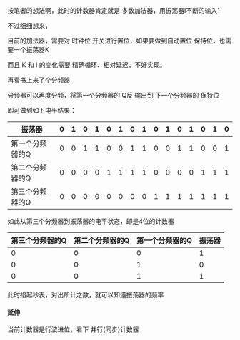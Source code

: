 按笔者的想法啊，此时的计数器肯定就是 多数加法器，用振荡器I不断的输入1

不过细细想来，

目前的加法器，需要对 时钟位 开关进行置位，如果要做到自动置位 保持位，也需要一个振荡器K

而且 K 和 I 的变化需要 精确循环、相对延迟，不好实现。



再看书上来了个[分频器](分频器.md)

分频器可以再度分频，将第一个分频器的 Q反 输出到 下一个分频器的 保持位

即可做到如下电平结果：

| 振荡器          | 0    | 1    | 0    | 1    | 0    | 1    | 0    | 1    | 0    | 1    | 0    | 1    | 0    | 1    | 0    |
| --------------- | ---- | ---- | ---- | ---- | ---- | ---- | ---- | ---- | ---- | ---- | ---- | ---- | ---- | ---- | ---- |
| 第一个分频器的Q | 0    | 0    | 1    | 1    | 0    | 0    | 1    | 1    | 0    | 0    | 1    | 1    | 0    | 0    | 1    |
| 第二个分频器的Q | 0    | 0    | 0    | 0    | 1    | 1    | 1    | 1    | 0    | 0    | 0    | 0    | 1    | 1    | 1    |
| 第三个分频器的Q | 0    | 0    | 0    | 0    | 0    | 0    | 0    | 0    | 1    | 1    | 1    | 1    | 1    | 1    | 1    |

如此从第三个分频器到振荡器的电平状态，即是4位的计数器

| 第三个分频器的Q | 第二个分频器的Q | 第一个分频器的Q | 振荡器 |
| --------------- | --------------- | --------------- | ------ |
| 0               | 0               | 0               | 1      |
| 0               | 0               | 1               | 0      |
| 0               | 0               | 1               | 1      |



此时掐起秒表，对出所计之数，就可以知道振荡器的频率

#### 延伸

当前计数器是行波进位，看下 并行(同步)计数器

